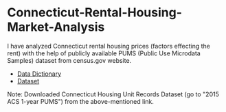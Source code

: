 # Connecticut-Rental-Housing-Market-Analysis

I have analyzed Connecticut rental housing prices (factors effecting the rent) with the help of publicly available PUMS (Public Use Microdata Samples) dataset from census.gov website.

* [Data Dictionary](http://www2.census.gov/programs-surveys/acs/tech_docs/pums/data_dict/PUMSDataDict15.pdf)
* [Dataset](http://www.census.gov/programs-surveys/acs/data/pums.html)

Note: Downloaded Connecticut Housing Unit Records Dataset (go to "2015 ACS 1-year PUMS") from the above-mentioned link.
